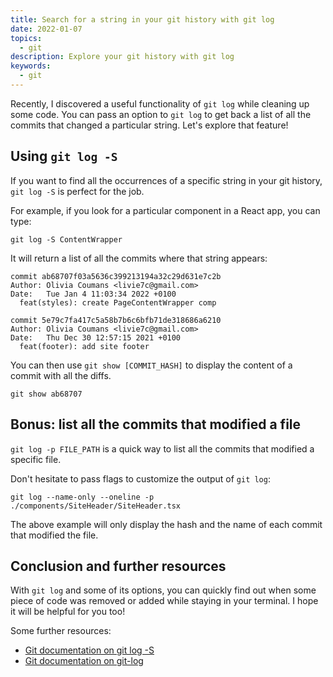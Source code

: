 ```yaml
---
title: Search for a string in your git history with git log
date: 2022-01-07
topics:
  - git
description: Explore your git history with git log
keywords:
  - git
---
```


Recently, I discovered a useful functionality of `git log` while cleaning up some code. You can pass an option to `git log` to get back a list of all the commits that changed a particular string. Let's explore that feature!

## Using `git log -S`

If you want to find all the occurrences of a specific string in your git history, `git log -S` is perfect for the job.

For example, if you look for a particular component in a React app, you can type:

```shell
git log -S ContentWrapper
```

It will return a list of all the commits where that string appears:

```shell
commit ab68707f03a5636c399213194a32c29d631e7c2b
Author: Olivia Coumans <livie7c@gmail.com>
Date:   Tue Jan 4 11:03:34 2022 +0100
  feat(styles): create PageContentWrapper comp

commit 5e79c7fa417c5a58b7b6c6bfb71de318686a6210
Author: Olivia Coumans <livie7c@gmail.com>
Date:   Thu Dec 30 12:57:15 2021 +0100
  feat(footer): add site footer
```


You can then use `git show [COMMIT_HASH]` to display the content of a commit with all the diffs.

```shell
git show ab68707
```

## Bonus: list all the commits that modified a file

`git log -p FILE_PATH` is a quick way to list all the commits that modified a specific file.

Don't hesitate to pass flags to customize the output of `git log`:

```shell
git log --name-only --oneline -p ./components/SiteHeader/SiteHeader.tsx
```

The above example will only display the hash and the name of each commit that modified the file.

## Conclusion and further resources

With `git log` and some of its options, you can quickly find out when some piece of code was removed or added while staying in your terminal. I hope it will be helpful for you too!

Some further resources:

* [Git documentation on git log -S](https://git-scm.com/docs/git-log#Documentation/git-log.txt--Sltstringgt)
* [Git documentation on git-log](https://www.git-scm.com/docs/git-log)
